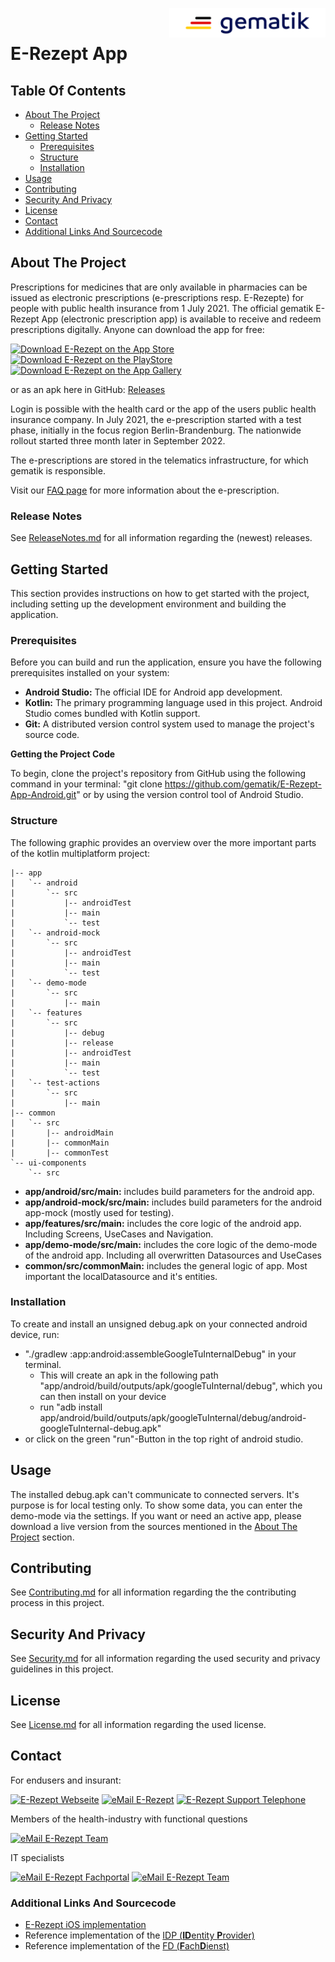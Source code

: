 <img alt="gematik logo" align="right" width="250" height="47" src="app/features/src/main/res/drawable/gematik_logo_flag_with_background.png"/> <br/> 

# E-Rezept App 

## Table Of Contents

- [About The Project](#about-the-project)
    - [Release Notes](#release-notes)
- [Getting Started](#getting-started)
    - [Prerequisites](#prerequisites)
    - [Structure](#structure)
    - [Installation](#installation)
- [Usage](#usage)
- [Contributing](#contributing)
- [Security And Privacy](#security-and-privacy)
- [License](#license)
- [Contact](#contact)
- [Additional Links And Sourcecode](#additional-links-and-sourcecode)

## About The Project
Prescriptions for medicines that are only available in pharmacies can be issued as electronic prescriptions (e-prescriptions resp. E-Rezepte) for people with public health insurance from 1 July 2021.
The official gematik E-Rezept App (electronic prescription app) is available to receive and redeem prescriptions digitally. Anyone can download the app for free:

[![Download E-Rezept on the App Store](https://user-images.githubusercontent.com/52454541/126137060-cb8c7ceb-6a72-423d-9079-f3e1a98b2638.png)](https://apps.apple.com/de/app/das-e-rezept/id1511792179)[![Download E-Rezept on the PlayStore](https://user-images.githubusercontent.com/52454541/126138350-a52e1d84-1588-4e8a-86df-189ee4df8bc8.png)](https://play.google.com/store/apps/details?id=de.gematik.ti.erp.app)[![Download E-Rezept on the App Gallery](https://user-images.githubusercontent.com/52454541/126158983-15d73f12-36c6-41ce-8de5-29d10baaed04.png)](https://appgallery.huawei.com/#/app/C104463531)

or as an apk here in GitHub: [Releases](https://github.com/gematik/E-Rezept-App-Android/releases)

Login is possible with the health card or the app of the users public health insurance company. In July 2021, the e-prescription started with a test phase, initially in the focus region Berlin-Brandenburg. The nationwide rollout started three month later in September 2022.

The e-prescriptions are stored in the telematics infrastructure, for which gematik is responsible.

Visit our [FAQ page](https://www.das-e-rezept-fuer-deutschland.de/faq) for more information about the e-prescription.

### Release Notes
See [ReleaseNotes.md](./ReleaseNotes.md) for all information regarding the (newest) releases.

## Getting Started
This section provides instructions on how to get started with the project, 
including setting up the development environment and building the application.

### Prerequisites
Before you can build and run the application, ensure you have the following prerequisites installed on your system:

- **Android Studio:** The official IDE for Android app development.
- **Kotlin:** The primary programming language used in this project. Android Studio comes bundled with Kotlin support.
- **Git:** A distributed version control system used to manage the project's source code.

**Getting the Project Code**

To begin, clone the project's repository from GitHub using the following command in your terminal:
"git clone https://github.com/gematik/E-Rezept-App-Android.git" or by using the version control tool of Android Studio.

### Structure
The following graphic provides an overview over the more important parts of the kotlin multiplatform project:
```text
|-- app
|   `-- android
|       `-- src
|           |-- androidTest
|           |-- main
|           `-- test
|   `-- android-mock
|       `-- src
|           |-- androidTest
|           |-- main
|           `-- test
|   `-- demo-mode
|       `-- src
|           |-- main
|   `-- features
|       `-- src
|           |-- debug
|           |-- release
|           |-- androidTest
|           |-- main
|           `-- test
|   `-- test-actions
|       `-- src
|           |-- main  
|-- common
|   `-- src
|       |-- androidMain
|       |-- commonMain
|       |-- commonTest
`-- ui-components
    `-- src
```

- **app/android/src/main:** includes build parameters for the android app.
- **app/android-mock/src/main:** includes build parameters for the android app-mock (mostly used for testing).
- **app/features/src/main:** includes the core logic of the android app. Including Screens, UseCases and Navigation.
- **app/demo-mode/src/main:** includes the core logic of the demo-mode of the android app. Including all overwritten Datasources and UseCases
- **common/src/commonMain:** includes the general logic of app. Most important the localDatasource and it's entities.

### Installation
To create and install an unsigned debug.apk on your connected android device, run:
- "./gradlew :app:android:assembleGoogleTuInternalDebug" in your terminal. 
  - This will create an apk in the following path "app/android/build/outputs/apk/googleTuInternal/debug", which you can then install on your device
  - run "adb install app/android/build/outputs/apk/googleTuInternal/debug/android-googleTuInternal-debug.apk"
- or click on the green "run"-Button in the top right of android studio.

## Usage
The installed debug.apk can't communicate to connected servers. It's purpose is for local testing only. To show some data, you can enter the demo-mode via the settings. 
If you want or need an active app, please download a live version from the sources mentioned in the [About The Project](#about-the-project) section.

## Contributing
See [Contributing.md](./CONTRIBUTING.md) for all information regarding the the contributing process in this project.

## Security And Privacy
See [Security.md](./SECURITY.md) for all information regarding the used security and privacy guidelines in this project.

## License
See [License.md](./LICENSE.md) for all information regarding the used license.

## Contact
For endusers and insurant:

[![E-Rezept Webseite](https://img.shields.io/badge/web-E%20Rezept%20Webseite-green?logo=web.ru&style=flat-square&logoColor=white)](https://www.das-e-rezept-fuer-deutschland.de/)
[![eMail E-Rezept](https://img.shields.io/badge/email-E%20Rezept%20team-green?logo=mail.ru&style=flat-square&logoColor=white)](mailto:app-feedback@gematik.de)
[![E-Rezept Support Telephone](https://img.shields.io/badge/phone-E%20Rezept%20Service-green?logo=phone.ru&style=flat-square&logoColor=white)](tel:+498002773777)

Members of the health-industry with functional questions

[![eMail E-Rezept Team](https://img.shields.io/badge/web-E%20Rezept%20Industrie-green?logo=web.ru&style=flat-square&logoColor=white)](https://www.gematik.de/hilfe-kontakt/hersteller/)

IT specialists

[![eMail E-Rezept Fachportal](https://img.shields.io/badge/web-E%20Rezept%20Fachportal-green?logo=web.ru&style=flat-square&logoColor=white)](https://fachportal.gematik.de/anwendungen/elektronisches-rezept)
[![eMail E-Rezept Team](https://img.shields.io/badge/email-E%20Rezept%20team-green?logo=mail.ru&style=flat-square&logoColor=white)](mailto:app-feedback@gematik.de)

### Additional Links And Sourcecode

- [E-Rezept iOS implementation](https://github.com/gematik/E-Rezept-App-iOS)
- Reference implementation of the [IDP (**ID**entity **P**rovider)](https://github.com/gematik/ref-idp-server)
- Reference implementation of the [FD (**F**ach**D**ienst)](https://github.com/gematik/ref-eRp-FD-Server)
